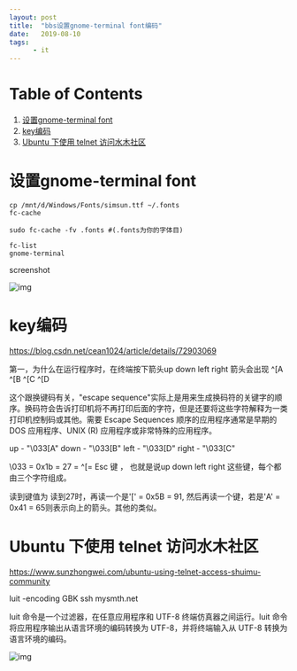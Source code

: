 ```yaml
---
layout: post
title:  "bbs设置gnome-terminal font编码"
date:   2019-08-10
tags:
      - it
---
```



# Table of Contents

1.  [设置gnome-terminal font](#org50f9995)
2.  [key编码](#org1230bc1)
3.  [Ubuntu 下使用 telnet 访问水木社区](#org02da3e2)


<a id="org50f9995"></a>

# 设置gnome-terminal font

    cp /mnt/d/Windows/Fonts/simsun.ttf ~/.fonts
    fc-cache
    
    sudo fc-cache -fv .fonts #(.fonts为你的字体目)
    
    fc-list
    gnome-terminal

screenshot

![img](https://imglf3.lf127.net/img/TE0ySjlkTnYxRnRCM05JTVlma1djV0ZSaEVSaEhvdk11b0pUeEp4cmZ5L2ZVRnoyUlRxOEJnPT0.png?=imageView&thumbnail=500x0&quality=96&stripmeta=0&type=jpg%7Cwatermark&type=2)


<a id="org1230bc1"></a>

# key编码

<https://blog.csdn.net/cean1024/article/details/72903069>

第一，为什么在运行程序时，在终端按下箭头up down left right 箭头会出现
^[A ^[B ^[C ^[D

这个跟换键码有关，"escape sequence"实际上是用来生成换码符的关键字的顺序。换码符会告诉打印机将不再打印后面的字符，但是还要将这些字符解释为一类打印机控制码或其他。需要 Escape Sequences 顺序的应用程序通常是早期的 DOS 应用程序、UNIX (R) 应用程序或非常特殊的应用程序。

up - "\\033[A" down - "\\033[B" left - "\\033[D" right - "\\033[C"

\\033 = 0x1b = 27 = ^[= Esc 键 ， 也就是说up down left right 这些键，每个都由三个字符组成。

读到键值为 读到27时，再读一个是'[' = 0x5B = 91, 然后再读一个键，若是'A' = 0x41 = 65则表示向上的箭头。其他的类似。


<a id="org02da3e2"></a>

# Ubuntu 下使用 telnet 访问水木社区

<https://www.sunzhongwei.com/ubuntu-using-telnet-access-shuimu-community>

luit -encoding GBK ssh mysmth.net

luit 命令是一个过滤器，在任意应用程序和 UTF-8 终端仿真器之间运行。luit 命令将应用程序输出从语言环境的编码转换为 UTF-8，并将终端输入从 UTF-8 转换为语言环境的编码。

![img](http://cdn.sunzhongwei.com/Screenshot%20from%202017-12-26%2012-47-59.png)

